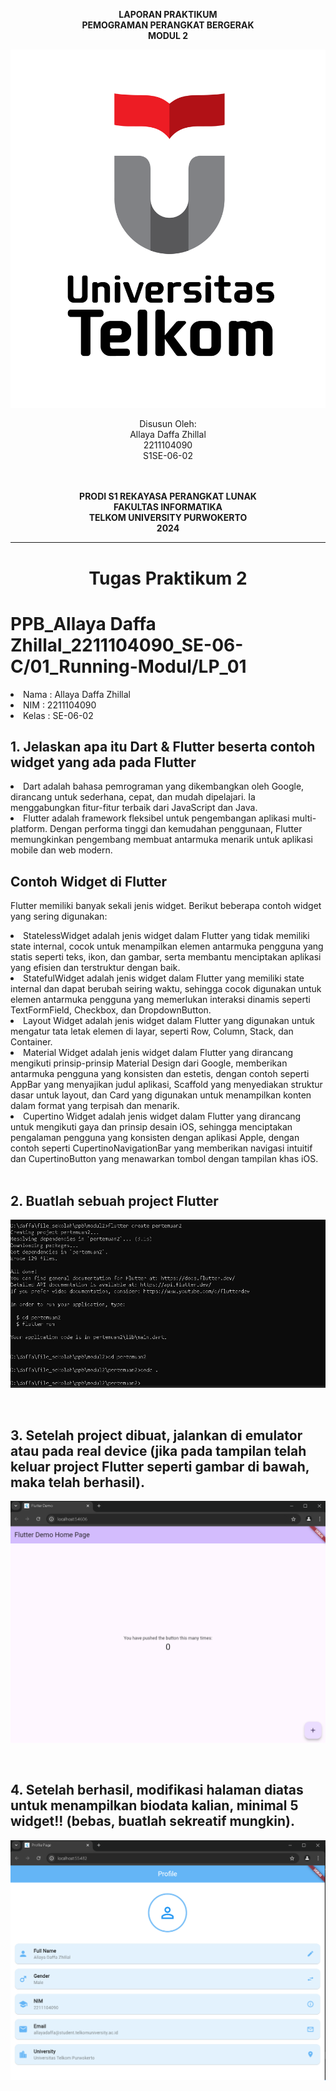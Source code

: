 <div align="center">

**LAPORAN PRAKTIKUM** <br>
**PEMOGRAMAN PERANGKAT BERGERAK** <br>
**MODUL 2** <br>

<img src="img/telkom.png"/>

Disusun Oleh:<br>
Allaya Daffa Zhillal<br>
2211104090<br>
S1SE-06-02<br>
<br>
<br>

**PRODI S1 REKAYASA PERANGKAT LUNAK** <br>
**FAKULTAS INFORMATIKA** <br>
**TELKOM UNIVERSITY PURWOKERTO** <br>
**2024** <br>
</div>

---

<div align="center">
<h1>Tugas Praktikum 2 </h1>
</div>

# PPB_Allaya Daffa Zhillal_2211104090_SE-06-C/01_Running-Modul/LP_01

<li> Nama   : Allaya Daffa Zhillal
<li> NIM    : 2211104090
<li> Kelas  : SE-06-02

## 1. Jelaskan apa itu Dart & Flutter beserta contoh widget yang ada pada Flutter

<li>Dart adalah bahasa pemrograman yang dikembangkan oleh Google, dirancang untuk sederhana, cepat, dan mudah dipelajari. Ia menggabungkan fitur-fitur terbaik dari JavaScript dan Java.</li>
<li>Flutter adalah framework fleksibel untuk pengembangan aplikasi multi-platform. Dengan performa tinggi dan kemudahan penggunaan, Flutter memungkinkan pengembang membuat antarmuka menarik untuk aplikasi mobile dan web modern.</li>

## Contoh Widget di Flutter
Flutter memiliki banyak sekali jenis widget. Berikut beberapa contoh widget yang sering digunakan:

  <li>StatelessWidget adalah jenis widget dalam Flutter yang tidak memiliki state internal, cocok untuk menampilkan elemen antarmuka pengguna yang statis seperti teks, ikon, dan gambar, serta membantu menciptakan aplikasi yang efisien dan terstruktur dengan baik.</li>
  <li>StatefulWidget adalah jenis widget dalam Flutter yang memiliki state internal dan dapat berubah seiring waktu, sehingga cocok digunakan untuk elemen antarmuka pengguna yang memerlukan interaksi dinamis seperti TextFormField, Checkbox, dan DropdownButton.</li>
  <li>Layout Widget adalah jenis widget dalam Flutter yang digunakan untuk mengatur tata letak elemen di layar, seperti Row, Column, Stack, dan Container.</li>
  <li>Material Widget adalah jenis widget dalam Flutter yang dirancang mengikuti prinsip-prinsip Material Design dari Google, memberikan antarmuka pengguna yang konsisten dan estetis, dengan contoh seperti AppBar yang menyajikan judul aplikasi, Scaffold yang menyediakan struktur dasar untuk layout, dan Card yang digunakan untuk menampilkan konten dalam format yang terpisah dan menarik.</li>
  <li>Cupertino Widget adalah jenis widget dalam Flutter yang dirancang untuk mengikuti gaya dan prinsip desain iOS, sehingga menciptakan pengalaman pengguna yang konsisten dengan aplikasi Apple, dengan contoh seperti CupertinoNavigationBar yang memberikan navigasi intuitif dan CupertinoButton yang menawarkan tombol dengan tampilan khas iOS.</li>

  </br>
  
## 2. Buatlah sebuah project Flutter

![image](img/flutter_create.PNG)

</br>


## 3. Setelah project dibuat, jalankan di emulator atau pada real device (jika pada tampilan telah keluar project Flutter seperti gambar di bawah, maka telah berhasil).

![image](img/flutter_demo.PNG)


</br>

## 4. Setelah berhasil, modifikasi halaman diatas untuk menampilkan biodata kalian, minimal 5 widget!! (bebas, buatlah sekreatif mungkin).

![image](img/biodata.PNG)
